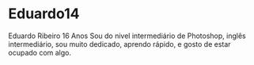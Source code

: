 # Eduardo14
Eduardo Ribeiro
16 Anos
Sou do nivel intermediário de Photoshop, inglês intermediário, sou muito dedicado, aprendo rápido, e gosto de estar ocupado com algo.
